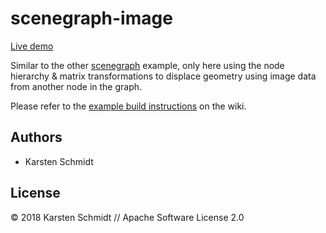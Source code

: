 # scenegraph-image

[Live demo](http://demo.thi.ng/umbrella/scenegraph-image/)

Similar to the other [scenegraph](../scenegraph/) example, only here
using the node hierarchy & matrix transformations to displace geometry
using image data from another node in the graph.

Please refer to the [example build
instructions](https://github.com/thi-ng/umbrella/wiki/Example-build-instructions)
on the wiki.

## Authors

- Karsten Schmidt

## License

&copy; 2018 Karsten Schmidt // Apache Software License 2.0
